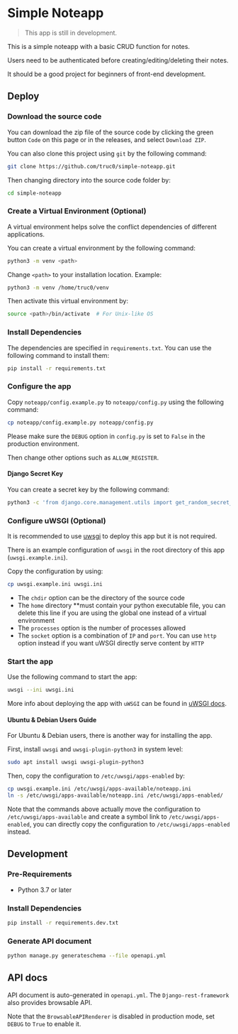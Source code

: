 # Simple Noteapp

> This app is still in development.

This is a simple noteapp with a basic CRUD function for notes.

Users need to be authenticated before creating/editing/deleting their notes.

It should be a good project for beginners of front-end development.

## Deploy

### Download the source code 

You can download the zip file of the source code by clicking the green button `Code` on this page or in the releases, and select `Download ZIP`.

You can also clone this project using `git` by the following command:

```bash
git clone https://github.com/truc0/simple-noteapp.git
```

Then changing directory into the source code folder by:

```bash
cd simple-noteapp
```

### Create a Virtual Environment (Optional)

A virtual environment helps solve the conflict dependencies of different applications.

You can create a virtual environment by the following command:

```bash
python3 -m venv <path>
```

Change `<path>` to your installation location. Example:

```bash
python3 -m venv /home/truc0/venv
```

Then activate this virtual environment by:

```bash
source <path>/bin/activate  # For Unix-like OS
```

### Install Dependencies

The dependencies are specified in `requirements.txt`. You can use the following command to install them:

```bash
pip install -r requirements.txt
```

### Configure the app

Copy `noteapp/config.example.py` to `noteapp/config.py` using the following command:

```bash
cp noteapp/config.example.py noteapp/config.py
```

Please make sure the `DEBUG` option in `config.py` is set to `False` in the production environment.

Then change other options such as `ALLOW_REGISTER`.

#### Django Secret Key

You can create a secret key by the following command:

```bash
python3 -c 'from django.core.management.utils import get_random_secret_key; print(get_random_secret_key())'
```

### Configure uWSGI (Optional)

It is recommended to use [uwsgi](https://uwsgi-docs.readthedocs.io/en/latest/) to deploy this app but it is not required.

There is an example configuration of `uwsgi` in the root directory of this app (`uwsgi.example.ini`).

Copy the configuration by using:

```bash
cp uwsgi.example.ini uwsgi.ini
```

- The `chdir` option can be the directory of the source code
- The `home` directory **must contain your python executable file, you can delete this line if you are using the global one instead of a virtual environment
- The `processes` option is the number of processes allowed
- The `socket` option is a combination of `IP` and `port`. You can use `http` option instead if you want uWSGI directly serve content by `HTTP` 

### Start the app

Use the following command to start the app:

```bash
uwsgi --ini uwsgi.ini
```

More info about deploying the app with `uWSGI` can be found in [uWSGI docs](https://uwsgi-docs.readthedocs.io/en/latest/).

#### Ubuntu & Debian Users Guide

For Ubuntu & Debian users, there is another way for installing the app.

First, install `uwsgi` and `uwsgi-plugin-python3` in system level:

```bash
sudo apt install uwsgi uwsgi-plugin-python3
```

Then, copy the configuration to `/etc/uwsgi/apps-enabled` by:

```bash
cp uwsgi.example.ini /etc/uwsgi/apps-available/noteapp.ini
ln -s /etc/uwsgi/apps-available/noteapp.ini /etc/uwsgi/apps-enabled/
```

Note that the commands above actually move the configuration to `/etc/uwsgi/apps-available` and create a symbol link to `/etc/uwsgi/apps-enabled`, you can directly copy the configuration to `/etc/uwsgi/apps-enabled` instead.


## Development

### Pre-Requirements

- Python 3.7 or later

### Install Dependencies

```bash
pip install -r requirements.dev.txt
```

### Generate API document

```bash
python manage.py generateschema --file openapi.yml
```

## API docs

API document is auto-generated in `openapi.yml`. The `Django-rest-framework` also provides browsable API.

Note that the `BrowsableAPIRenderer` is disabled in production mode, set `DEBUG` to `True` to enable it.
